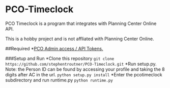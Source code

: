 # PCO-Timeclock

PCO Timeclock is a program that integrates with Planning Center Online API.

This is a hobby project and is not affliated with Planning Center Online.

##Required
*[PCO Admin access / API Tokens.](https://api.planningcenteronline.com)

###Setup and Run
*Clone this repository
```git clone https://github.com/stephentroutner/PCO-Timeclock.git```
*Run setup.py. Note: the Person ID can be found by accessing your profile and taking the 8 digits after AC in the url.
```python setup.py install```
*Enter the pcotimeclock subdirectory and run runtime.py
```python runtime.py```